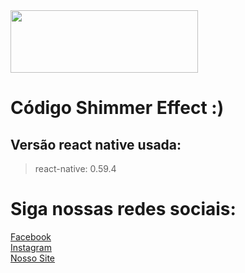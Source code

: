 <img src="https://sujeitoprogramador.com/wp-content/uploads/2018/04/cropped-SujeitoP-1.png" width="300" height="100">
<h1> Código Shimmer Effect :) </h1>

## Versão react native usada: 
> react-native: 0.59.4 

# Siga nossas redes sociais:
[Facebook](https://www.facebook.com/sujeitoprogramador/)
</br>
[Instagram](https://instagram.com/sujeitoprogramador/)
</br>
[Nosso Site](https://sujeitoprogramador.com/)